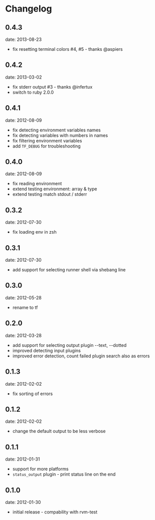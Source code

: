 # Changelog

## 0.4.3
date: 2013-08-23

 - fix resetting terminal colors #4, #5 - thanks @aspiers

## 0.4.2
date: 2013-03-02

 - fix stderr output #3 - thanks @infertux
 - switch to ruby 2.0.0

## 0.4.1
date: 2012-08-09

 - fix detecting environment variables names
 - fix detecting variables with numbers in names
 - fix filtering environment variables
 - add `TF_DEBUG` for troubleshooting

## 0.4.0
date: 2012-08-09

 - fix reading environment
 - extend testing environment: array & type
 - extend testing match stdout / stderr

## 0.3.2
date: 2012-07-30

 - fix loading env in zsh

## 0.3.1
date: 2012-07-30

 - add support for selecting runner shell via shebang line

## 0.3.0
date: 2012-05-28

 - rename to tf

## 0.2.0
date: 2012-03-28

 - add support for selecting output plugin --text, --dotted
 - improved detecting input plugins
 - improved error detection, count failed plugin search also as errors

## 0.1.3
date: 2012-02-02

 - fix sorting of errors

## 0.1.2
date: 2012-02-02

 - change the default output to be less verbose

## 0.1.1
date: 2012-01-31

 - support for more platforms
 - `status_output` plugin - print status line on the end

## 0.1.0
date: 2012-01-30

 - initial release - compability with rvm-test
